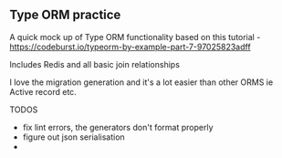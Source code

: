 ## Type ORM practice

A quick mock up of Type ORM functionality based on this tutorial -https://codeburst.io/typeorm-by-example-part-7-97025823adff

Includes Redis and all basic join relationships

I love the migration generation and it's a lot easier than other ORMS ie Active record etc.

TODOS
- fix lint errors, the generators don't format properly
- figure out json serialisation
-